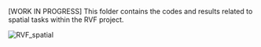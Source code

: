 [WORK IN PROGRESS] 
This folder contains the codes and results related to spatial tasks within the RVF project.

![RVF_spatial](https://github.com/damariskimonge/RVF-ABM-April_2024/assets/7567424/f76d0238-bf40-4316-9c9a-437bba70041c)
